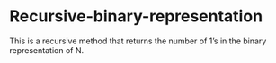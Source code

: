 # Recursive-binary-representation
This is a recursive method that returns the number of 1’s in the binary representation of N.

